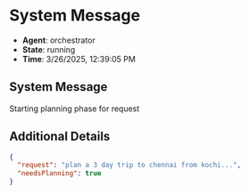 # System Message

- **Agent**: orchestrator
- **State**: running
- **Time**: 3/26/2025, 12:39:05 PM

## System Message

Starting planning phase for request

## Additional Details

```json
{
  "request": "plan a 3 day trip to chennai from kochi...",
  "needsPlanning": true
}
```

